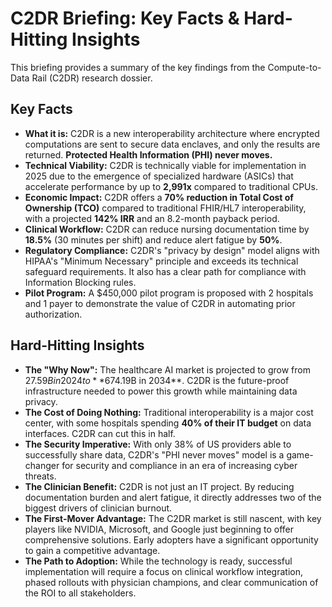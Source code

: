 
# C2DR Briefing: Key Facts & Hard-Hitting Insights

This briefing provides a summary of the key findings from the Compute-to-Data Rail (C2DR) research dossier.

## Key Facts

*   **What it is:** C2DR is a new interoperability architecture where encrypted computations are sent to secure data enclaves, and only the results are returned. **Protected Health Information (PHI) never moves.**
*   **Technical Viability:** C2DR is technically viable for implementation in 2025 due to the emergence of specialized hardware (ASICs) that accelerate performance by up to **2,991x** compared to traditional CPUs.
*   **Economic Impact:** C2DR offers a **70% reduction in Total Cost of Ownership (TCO)** compared to traditional FHIR/HL7 interoperability, with a projected **142% IRR** and an 8.2-month payback period.
*   **Clinical Workflow:** C2DR can reduce nursing documentation time by **18.5%** (30 minutes per shift) and reduce alert fatigue by **50%**.
*   **Regulatory Compliance:** C2DR's "privacy by design" model aligns with HIPAA's "Minimum Necessary" principle and exceeds its technical safeguard requirements. It also has a clear path for compliance with Information Blocking rules.
*   **Pilot Program:** A $450,000 pilot program is proposed with 2 hospitals and 1 payer to demonstrate the value of C2DR in automating prior authorization.

## Hard-Hitting Insights

*   **The "Why Now":** The healthcare AI market is projected to grow from $27.59B in 2024 to **$674.19B in 2034**. C2DR is the future-proof infrastructure needed to power this growth while maintaining data privacy.
*   **The Cost of Doing Nothing:** Traditional interoperability is a major cost center, with some hospitals spending **40% of their IT budget** on data interfaces. C2DR can cut this in half.
*   **The Security Imperative:** With only 38% of US providers able to successfully share data, C2DR's "PHI never moves" model is a game-changer for security and compliance in an era of increasing cyber threats.
*   **The Clinician Benefit:** C2DR is not just an IT project. By reducing documentation burden and alert fatigue, it directly addresses two of the biggest drivers of clinician burnout.
*   **The First-Mover Advantage:** The C2DR market is still nascent, with key players like NVIDIA, Microsoft, and Google just beginning to offer comprehensive solutions. Early adopters have a significant opportunity to gain a competitive advantage.
*   **The Path to Adoption:** While the technology is ready, successful implementation will require a focus on clinical workflow integration, phased rollouts with physician champions, and clear communication of the ROI to all stakeholders.

